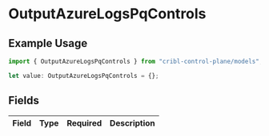 # OutputAzureLogsPqControls

## Example Usage

```typescript
import { OutputAzureLogsPqControls } from "cribl-control-plane/models";

let value: OutputAzureLogsPqControls = {};
```

## Fields

| Field       | Type        | Required    | Description |
| ----------- | ----------- | ----------- | ----------- |